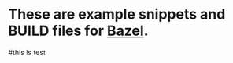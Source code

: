 # These are example snippets and BUILD files for [Bazel](https://github.com/bazelbuild/bazel).
#this is test
